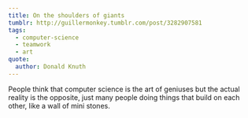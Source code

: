 ```yaml
---
title: On the shoulders of giants
tumblr: http://guillermonkey.tumblr.com/post/3282907581
tags:
  - computer-science
  - teamwork
  - art
quote:
  author: Donald Knuth
---
```


People think that computer science is the art of geniuses but the actual reality is the opposite, just many people doing things that build on each other, like a wall of mini stones.
